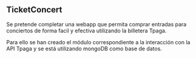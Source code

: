 ## TicketConcert

Se pretende completar una webapp que permita comprar entradas para conciertos de forma facil y efectiva utilizando la billetera Tpaga.

Para ello se han creado el módulo correspondiente a la interacción con la API Tpaga y se está utilizando mongoDB como base de datos.

